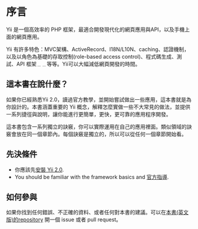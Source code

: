 序言
=======
Yii 是一個高效率的 PHP 框架，最適合開發現代化的網頁應用與API，以及手機上面的網頁應用。

Yii 有許多特色：MVC架構、ActiveRecord、I18N/L10N、caching、認證機制，以及以角色為基礎的存取控制(role-based access control)、程式碼生成、測試、API 框架﹍﹍等等。Yii可以大幅減低網頁開發的時間。

這本書在說什麼？
----------------------

如果你已經熟悉Yii 2.0，讀過官方教學，並開始嘗試做出一些應用，這本書就是為你設計的。本書涵蓋重要的 Yii 概念，解釋怎麼實做一些不大常見的做法，並提供一系列捷徑與說明，讓你能進行更簡單，更快，更可靠的應用程序開發。


這本書包含一系列獨立的訣竅，你可以實際運用在自己的應用裡面。類似領域的訣竅會放在同一個章節內。每個訣竅是獨立的，所以可以從任何一個章節開始看。


先決條件
-------------

- 你應該先[安裝 Yii 2.0](http://www.yiiframework.com/doc-2.0/guide-start-installation.html).
- You should be familiar with the framework basics and [官方指導](http://www.yiiframework.com/doc-2.0/guide-README.html).

如何參與
------------------

如果你找到任何錯誤、不正確的資料、或者任何對本書的建議。可以在[本書(英文版)的repository](https://github.com/samdark/yii2-cookbook) 開一個 issue 或者 pull request。
